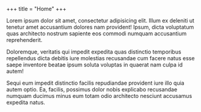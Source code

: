 +++
title = "Home"
+++

Lorem ipsum dolor sit amet, consectetur adipisicing elit. Illum ex deleniti ut tenetur amet accusantium dolores nam provident! Ipsum, dicta voluptatum quas architecto nostrum sapiente eos commodi numquam accusantium reprehenderit.

Doloremque, veritatis qui impedit expedita quas distinctio temporibus repellendus dicta debitis iure molestias recusandae cum facere natus esse saepe inventore beatae ipsum soluta voluptas in quaerat nam culpa id autem!

Sequi eum impedit distinctio facilis repudiandae provident iure illo quia autem optio. Ea, facilis, possimus dolor nobis explicabo recusandae numquam ducimus minus eum totam odio architecto nesciunt accusamus expedita natus.
